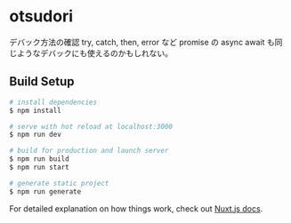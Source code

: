 # otsudori

デバック方法の確認
try, catch, then, error など
promise の async await も同じようなデバックにも使えるのかもしれない。

## Build Setup

```bash
# install dependencies
$ npm install

# serve with hot reload at localhost:3000
$ npm run dev

# build for production and launch server
$ npm run build
$ npm run start

# generate static project
$ npm run generate
```

For detailed explanation on how things work, check out [Nuxt.js docs](https://nuxtjs.org).
